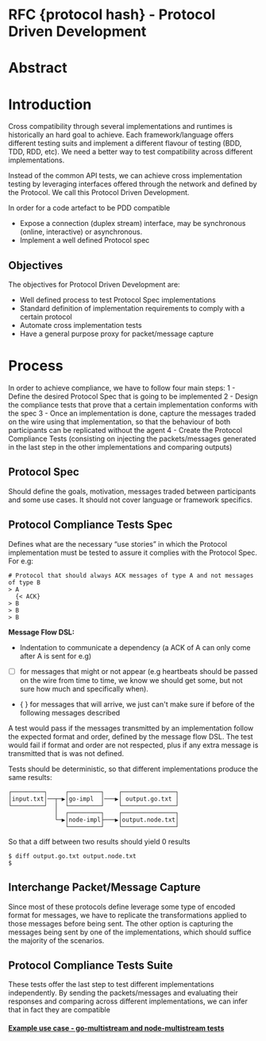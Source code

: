 RFC {protocol hash} - Protocol Driven Development
=================================================

# Abstract

# Introduction

Cross compatibility through several implementations and runtimes is historically an hard goal to achieve. Each framework/language offers different testing suits and implement a different flavour of testing (BDD, TDD, RDD, etc). We need a better way to test compatibility across different implementations.

Instead of the common API tests, we can achieve cross implementation testing by leveraging interfaces offered through the network and defined by the Protocol. We call this Protocol Driven Development.

In order for a code artefact to be PDD compatible
- Expose a connection (duplex stream) interface, may be synchronous (online, interactive) or asynchronous.
- Implement a well defined Protocol spec

## Objectives

The objectives for Protocol Driven Development are:
- Well defined process to test Protocol Spec implementations
- Standard definition of implementation requirements to comply with a certain protocol
- Automate cross implementation tests
- Have a general purpose proxy for packet/message capture 

# Process

In order to achieve compliance, we have to follow four main steps:
1 - Define the desired Protocol Spec that is going to be implemented
2 - Design the compliance tests that prove that a certain implementation conforms with the spec
3 - Once an implementation is done, capture the messages traded on the wire using that implementation, so that the behaviour of both participants can be replicated without the agent
4 - Create the Protocol Compliance Tests (consisting on injecting the packets/messages generated in the last step in the other implementations and comparing outputs)

## Protocol Spec

Should define the goals, motivation, messages traded between participants and some use cases. It should not cover language or framework specifics.

## Protocol Compliance Tests Spec

Defines what are the necessary “use stories” in which the Protocol implementation must be tested to assure it complies with the Protocol Spec. For e.g:

```
# Protocol that should always ACK messages of type A and not messages of type B
> A
  {< ACK}
> B
> B
> B
```

**Message Flow DSL:**
- Indentation to communicate a dependency (a ACK of A can only come after A is sent for e.g)
- [ ] for messages that might or not appear (e.g heartbeats should be passed on the wire from time to time, we know we should get some, but not sure how much and specifically when).
- { } for messages that will arrive, we just can't make sure if before of the following messages described

A test would pass if the messages transmitted by an implementation follow the expected format and order, defined by the message flow DSL. The test would fail if format and order are not respected, plus if any extra message is transmitted that is was not defined.

Tests should be deterministic, so that different implementations produce the same results:
```
┌─────────┐     ┌─────────┐    ┌───────────────┐
│input.txt│──┬─▶│go-impl  │───▶│ output.go.txt │
└─────────┘  │  └─────────┘    └───────────────┘
             │  ┌─────────┐    ┌───────────────┐
             └─▶│node-impl├───▶│output.node.txt│
                └─────────┘    └───────────────┘
```

So that a diff between two results should yield 0 results

```
$ diff output.go.txt output.node.txt
$
```

## Interchange Packet/Message Capture

Since most of these protocols define leverage some type of encoded format for messages, we have to replicate the transformations applied to those messages before being sent. The other option is capturing the messages being sent by one of the implementations, which should suffice the majority of the scenarios.

## Protocol Compliance Tests Suite

These tests offer the last step to test different implementations independently. By sending the packets/messages and evaluating their responses and comparing across different implementations, we can infer that in fact they are compatible

#### [Example use case - go-multistream and node-multistream tests](/PDD-multistream.md)
